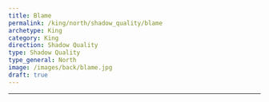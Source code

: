 ```yaml
---
title: Blame
permalink: /king/north/shadow_quality/blame
archetype: King
category: King
direction: Shadow Quality
type: Shadow Quality
type_general: North
image: /images/back/blame.jpg
draft: true
---
```


---
